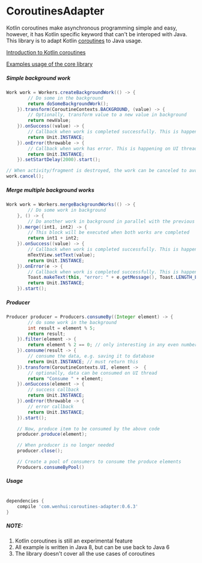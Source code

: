 # CoroutinesAdapter

Kotlin coroutines make asynchronous programming simple and easy, however, it has Kotlin specific keyword that can't be interoped with Java.
This library is to adapt Kotlin [coroutines](https://github.com/Kotlin/kotlinx.coroutines) to Java usage.

[Introduction to Kotlin coroutines](https://kotlinlang.org/docs/reference/coroutines.html)

[Examples usage of the core library](https://github.com/Kotlin/kotlinx.coroutines/blob/master/coroutines-guide.md)


##### Simple background work

```Java
Work work = Workers.createBackgroundWork(() -> {
        // Do some in the background
        return doSomeBackgroundWork();
    }).transform(CoroutineContexts.BACKGROUND, (value) -> {
        // Optionally, transform value to a new value in background
        return newValue;
    }).onSuccess((value) -> {
        // Callback when work is completed successfully. This is happending on UI thread
        return Unit.INSTANCE;
    }).onError(throwable -> {
        // Callback when work has error. This is happening on UI thread
        return Unit.INSTANCE;
    }).setStartDelay(2000).start();

// When activity/fragment is destroyed, the work can be canceled to avoid memory leak
work.cancel();

```

##### Merge multiple background works

```Java
Work work = Workers.mergeBackgroundWorks(() -> {
        // Do some work in background
    }, () -> {
        // Do another work in background in parallel with the previous work
    }).merge((int1, int2) -> {
        // This block will be executed when both works are completed
        return int1 + int2;
    }).onSuccess((value) -> {
        // Callback when work is completed successfully. This is happending on UI thread
        mTextView.setText(value);
        return Unit.INSTANCE;
    }).onError(e -> {
        // Callback when work is completed successfully. This is happending on UI thread
        Toast.makeText(this, "error: " + e.getMessage(), Toast.LENGTH_LONG).show();
        return Unit.INSTANCE;
    }).start();

```

##### Producer

```Java
Producer producer = Producers.consumeBy((Integer element) -> {
        // do some work in the background
        int result = element % 5;
        return result;
    }).filter(element -> {
        return element % 2 == 0; // only interesting in any even numbers
    }).consume(result -> {
        // consume the data, e.g. saving it to database
        return Unit.INSTANCE; // must return this
    }).transform(CoroutineContexts.UI, element ->  {
        // optionally, data can be consumed on UI thread
        return "Consume " + element;
    }).onSuccess(element -> {
        // success callback
        return Unit.INSTANCE;
    }).onError(throwable -> {
        // error callback
        return Unit.INSTANCE;
    }).start();

    // Now, produce item to be consumed by the above code
    producer.produce(element);

    // When producer is no longer needed
    producer.close();

    // Create a pool of consumers to consume the produce elements
    Producers.consumeByPool()
```

##### Usage
```Groovy

dependencies {
    compile 'com.wenhui:coroutines-adapter:0.6.3'
}

```


##### NOTE:
1. Kotlin coroutines is still an experimental feature
2. All example is written in Java 8, but can be use back to Java 6
3. The library doesn't cover all the use cases of coroutines